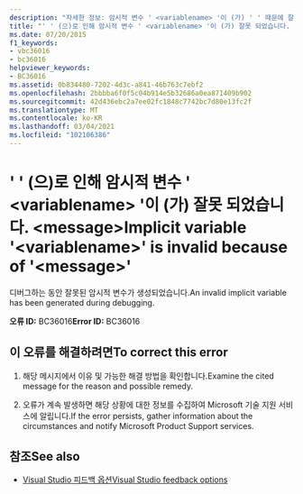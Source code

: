 ```yaml
---
description: "자세한 정보: 암시적 변수 ' <variablename> '이 (가) ' ' 때문에 잘못 되었습니다. <message>"
title: "' ' (으)로 인해 암시적 변수 ' <variablename> '이 (가) 잘못 되었습니다. <message>"
ms.date: 07/20/2015
f1_keywords:
- vbc36016
- bc36016
helpviewer_keywords:
- BC36016
ms.assetid: 0b834480-7202-4d3c-a841-46b763c7ebf2
ms.openlocfilehash: 2bbbba6f0f5c04b914e5b32686a0ea871409b902
ms.sourcegitcommit: 42d436ebc2a7ee02fc1848c7742bc7d80e13fc2f
ms.translationtype: MT
ms.contentlocale: ko-KR
ms.lasthandoff: 03/04/2021
ms.locfileid: "102106386"
---
```

# <a name="implicit-variable-variablename-is-invalid-because-of-message"></a><span data-ttu-id="fd578-103">' ' (으)로 인해 암시적 변수 ' \<variablename> '이 (가) 잘못 되었습니다. \<message></span><span class="sxs-lookup"><span data-stu-id="fd578-103">Implicit variable '\<variablename>' is invalid because of '\<message>'</span></span>

<span data-ttu-id="fd578-104">디버그하는 동안 잘못된 암시적 변수가 생성되었습니다.</span><span class="sxs-lookup"><span data-stu-id="fd578-104">An invalid implicit variable has been generated during debugging.</span></span>  
  
 <span data-ttu-id="fd578-105">**오류 ID:** BC36016</span><span class="sxs-lookup"><span data-stu-id="fd578-105">**Error ID:** BC36016</span></span>  
  
## <a name="to-correct-this-error"></a><span data-ttu-id="fd578-106">이 오류를 해결하려면</span><span class="sxs-lookup"><span data-stu-id="fd578-106">To correct this error</span></span>  
  
1. <span data-ttu-id="fd578-107">해당 메시지에서 이유 및 가능한 해결 방법을 확인합니다.</span><span class="sxs-lookup"><span data-stu-id="fd578-107">Examine the cited message for the reason and possible remedy.</span></span>  
  
2. <span data-ttu-id="fd578-108">오류가 계속 발생하면 해당 상황에 대한 정보를 수집하여 Microsoft 기술 지원 서비스에 알립니다.</span><span class="sxs-lookup"><span data-stu-id="fd578-108">If the error persists, gather information about the circumstances and notify Microsoft Product Support services.</span></span>  
  
## <a name="see-also"></a><span data-ttu-id="fd578-109">참조</span><span class="sxs-lookup"><span data-stu-id="fd578-109">See also</span></span>

- [<span data-ttu-id="fd578-110">Visual Studio 피드백 옵션</span><span class="sxs-lookup"><span data-stu-id="fd578-110">Visual Studio feedback options</span></span>](/visualstudio/ide/feedback-options)

